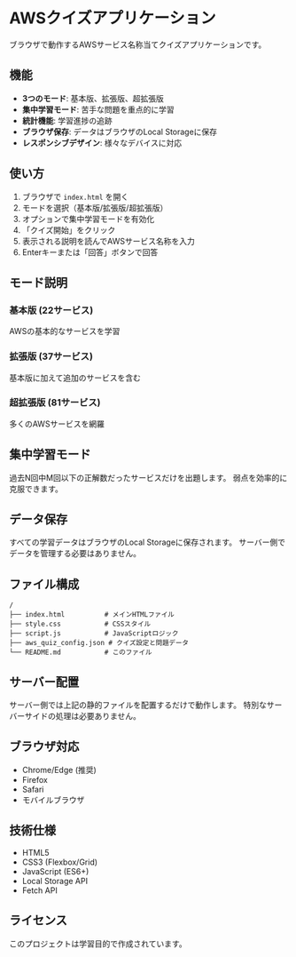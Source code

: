 # AWSクイズアプリケーション

ブラウザで動作するAWSサービス名称当てクイズアプリケーションです。

## 機能

- **3つのモード**: 基本版、拡張版、超拡張版
- **集中学習モード**: 苦手な問題を重点的に学習
- **統計機能**: 学習進捗の追跡
- **ブラウザ保存**: データはブラウザのLocal Storageに保存
- **レスポンシブデザイン**: 様々なデバイスに対応

## 使い方

1. ブラウザで `index.html` を開く
2. モードを選択（基本版/拡張版/超拡張版）
3. オプションで集中学習モードを有効化
4. 「クイズ開始」をクリック
5. 表示される説明を読んでAWSサービス名称を入力
6. Enterキーまたは「回答」ボタンで回答

## モード説明

### 基本版 (22サービス)
AWSの基本的なサービスを学習

### 拡張版 (37サービス)
基本版に加えて追加のサービスを含む

### 超拡張版 (81サービス)
多くのAWSサービスを網羅

## 集中学習モード

過去N回中M回以下の正解数だったサービスだけを出題します。
弱点を効率的に克服できます。

## データ保存

すべての学習データはブラウザのLocal Storageに保存されます。
サーバー側でデータを管理する必要はありません。

## ファイル構成

```
/
├── index.html          # メインHTMLファイル
├── style.css           # CSSスタイル
├── script.js           # JavaScriptロジック
├── aws_quiz_config.json # クイズ設定と問題データ
└── README.md           # このファイル
```

## サーバー配置

サーバー側では上記の静的ファイルを配置するだけで動作します。
特別なサーバーサイドの処理は必要ありません。

## ブラウザ対応

- Chrome/Edge (推奨)
- Firefox
- Safari
- モバイルブラウザ

## 技術仕様

- HTML5
- CSS3 (Flexbox/Grid)
- JavaScript (ES6+)
- Local Storage API
- Fetch API

## ライセンス

このプロジェクトは学習目的で作成されています。

